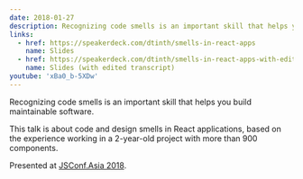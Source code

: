```yaml
---
date: 2018-01-27
description: Recognizing code smells is an important skill that helps you build maintainable software.
links:
  - href: https://speakerdeck.com/dtinth/smells-in-react-apps
    name: Slides
  - href: https://speakerdeck.com/dtinth/smells-in-react-apps-with-edited-transcript
    name: Slides (with edited transcript)
youtube: 'xBa0_b-5XDw'
---
```


Recognizing code smells is an important skill that helps you build maintainable software.

This talk is about code and design smells in React applications, based on the experience working in a 2-year-old project with more than 900 components.

Presented at [JSConf.Asia 2018](https://2018.jsconf.asia/).
